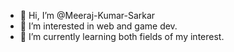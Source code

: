 - 👋 Hi, I’m @Meeraj-Kumar-Sarkar
- 👀 I’m interested in web and game dev.
- 🌱 I’m currently learning both fields of my interest.
<!--- ⚡ Fun fact: ...--->

<!---
Meeraj-Kumar-Sarkar/Meeraj-Kumar-Sarkar is a ✨ special ✨ repository because its `README.md` (this file) appears on your GitHub profile.
You can click the Preview link to take a look at your changes.
--->
